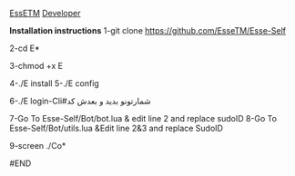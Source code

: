 [EssETM](https://t.me/EsseTM)
[Developer](Https://T.me/Sudo_Hack)

**Installation instructions**
1-git clone https://github.com/EsseTM/Esse-Self

2-cd E*

3-chmod +x E

4-./E install
5-./E config

6-./E login-Cli#شمارتونو بدید و بعدش کد

7-Go To Esse-Self/Bot/bot.lua & edit line 2 and replace sudoID
8-Go To Esse-Self/Bot/utils.lua &Edit line 2&3 and replace SudoID

9-screen ./Co*

#END
